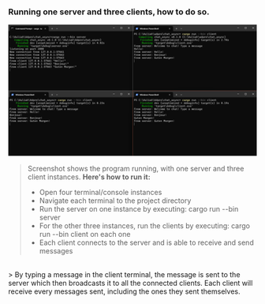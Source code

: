 ### **Running one server and three clients, how to do so.**
![running](images/1server3client.png) <br>
> Screenshot shows the program running, with one server and three client instances. **Here's how to run it:**
> - Open four terminal/console instances 
> - Navigate each terminal to the project directory
> - Run the server on one instance by executing: cargo run --bin server
> - For the other three instances, run the clients by executing: cargo run --bin client on each one
> - Each client connects to the server and is able to receive and send messages
<br>
> By typing a message in the client terminal, the message is sent to the server which then broadcasts it to all the connected clients. Each client will receive every messages sent, including the ones they sent themselves.
